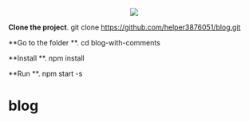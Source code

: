 <p align="center"><img src="https://cloud.githubusercontent.com/assets/3129129/22811426/bb69dc06-ef0c-11e6-8092-a0bea9060b35.png"/></p>



**Clone the project**. git clone https://github.com/helper3876051/blog.git

**Go to the folder **. cd blog-with-comments

**Install **. npm install

**Run **. npm start -s
# blog
